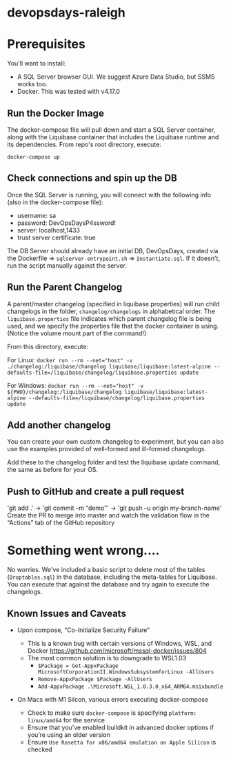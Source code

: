 # devopsdays-raleigh

# Prerequisites
You'll want to install:

* A SQL Server browser GUI. We suggest Azure Data Studio, but SSMS works too.
* Docker. This was tested with v4.17.0

## Run the Docker Image

The docker-compose file will pull down and start a SQL Server container, along with the Liquibase container that includes the Liquibase runtime and its dependencies. From repo's root directory, execute:

`docker-compose up`

## Check connections and spin up the DB

Once the SQL Server is running, you will connect with the following info (also in the docker-compose file):

* username: sa
* password: DevOpsDaysP4ssword!
* server: localhost,1433
* trust server certificate: true

The DB Server should already have an initial DB, DevOpsDays, created via the Dockerfile => `sqlserver-entrypoint.sh` => `Instantiate.sql`. If it doesn't, run the script manually against the server.

## Run the Parent Changelog

A parent/master changelog (specified in liquibase.properties) will run child changelogs in the folder, `changelog/changelogs` in alphabetical order. The `liquibase.properties` file indicates which parent changelog file is being used, and we specify the properties file that the docker container is using. (Notice the volume mount part of the command!)

From this directory, execute:

For Linux:
`docker run --rm --net="host" -v ./changelog:/liquibase/changelog liquibase/liquibase:latest-alpine --defaults-file=/liquibase/changelog/liquibase.properties update`

For Windows:
`docker run --rm --net="host" -v ${PWD}/changelog:/liquibase/changelog liquibase/liquibase:latest-alpine --defaults-file=/liquibase/changelog/liquibase.properties update`

## Add another changelog

You can create your own custom changelog to experiment, but you can also use the examples provided of well-formed and ill-formed changelogs. 

Add these to the changelog folder and test the liquibase update command, the same as before for your OS.

## Push to GitHub and create a pull request
'git add .' -> 'git commit –m “demo”' -> 'git push –u origin my-branch-name'
Create the PR to merge into master and watch the validation flow in the “Actions” tab of the GitHub repository


# Something went wrong....
No worries. We've included a basic script to delete most of the tables (`Droptables.sql`) in the database, including the meta-tables for Liquibase. You can execute that against the database and try again to execute the changelogs.

## Known Issues and Caveats

* Upon compose, “Co-Initialize Security Failure”
    * This is a known bug with certain versions of Windows, WSL, and Docker https://github.com/microsoft/mssql-docker/issues/804
    * The most common solution is to downgrade to WSL1.03
        * `$Package = Get-AppxPackage MicrosoftCorporationII.WindowsSubsystemforLinux -AllUsers`
    	* `Remove-AppxPackage $Package -AllUsers`
    	* `Add-AppxPackage .\Microsoft.WSL_1.0.3.0_x64_ARM64.msixbundle`

* On Macs with M1 Silcon, various errors executing docker-compose
    * Check to make sure `docker-compose` is specifying `platform: linux/amd64` for the service
    * Ensure that you’ve enabled buildkit in advanced docker options if you’re using an older version
    * Ensure `Use Rosetta for x86/amd64 emulation on Apple Silicon` is checked
